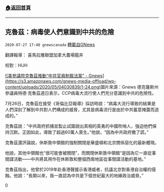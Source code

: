 ###  [:house:返回首頁](https://github.com/ourhimalayas/txt)
---

## 克魯茲：病毒使人們意識到中共的危險
`2020-07-27 17:48 gnewscanada` [轉載自GNews](https://gnews.org/zh-hant/277770/)

翻譯報導： 喜馬拉雅聯盟加拿大農場龍井

校對：HUH


[!\[美參議院克魯茲推動“中共官員制裁法案” - Gnews\](https://s3.amazonaws.com/gnews-media-offload/wp-content/uploads/2020/05/04030839/1-24.png)](https://www.google.ca/url?sa=i&amp;url=https%3A%2F%2Fgnews.org%2Fzh-hans%2F193595%2F&amp;psig=AOvVaw3dTtTtVtSkaaBVmfKj8JnC&amp;ust=1595972443386000&amp;source=images&amp;cd=vfe&amp;ved=0CAIQjRxqFwoTCPDqtuey7uoCFQAAAAAdAAAAABAP)圖片來源：Gnews 
德克薩斯州參議員特德·克魯茲週日表示，CCP病毒大流行使人們充分意識到中共的危險性。

7月26日，克魯茲在接受《哥倫比亞報導》採訪時說：“病毒大流行導致的結果是人們深刻了解到中共對人們構成的威脅，尤其是病毒流行是由於中共蓄意掩蓋而造成的。”

克魯茲說：“中共政府抓捕並製止試圖說出真相的英勇的中國吹哨人，強迫他們保持沉默。正因如此，導致了超過60萬人喪生。”他說，“因為中共政府撒了謊。”

克魯茲還評論說，休斯敦中領館的強制關閉是華盛頓和北京關係惡化的最新體現。

他說，其他中領館也“很可能會被關閉”，而關閉休斯敦中領館“是因為它一直從事間諜活動——中共將其用作在休斯敦和整個西南地區從事間諜活動的基地。”

克魯茲指出，他曾於2019年赴香港聲援示香港威者，抗議北京對香港自治權的侵蝕。他說：“長期以來，我一直認為中共是下個世紀最大的地緣政治威脅。”

0
